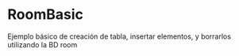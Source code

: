 # RoomBasic
Ejemplo básico de creación de tabla, insertar elementos, y borrarlos utilizando la BD room
